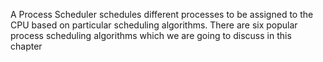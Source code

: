 A Process Scheduler schedules different processes to be assigned to the CPU based on particular scheduling algorithms. There are six popular process scheduling algorithms which we are going to discuss in this chapter

